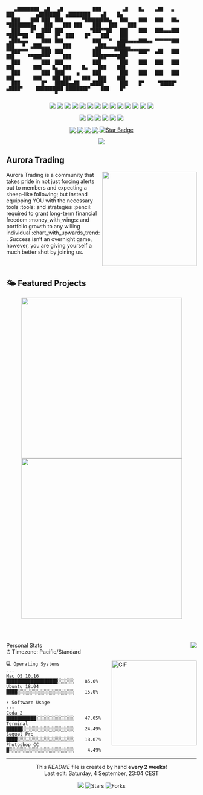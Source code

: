 <!-- 
<a href="https://github.com/CodeInFilth">
  <img align="center" width="1080px" height="125px" src="https://github-widgetbox.vercel.app/api/profile?username=CodeInFilth&data=followers,repositories,stars,commits">
</a>
 -->


```
   ▄████████  ▄█   ▄█           ███        ▄█    █▄    ▄██   ▄         ███        ▄████████  ▄████████    ▄█    █▄    
  ███    ███ ███  ███       ▀█████████▄   ███    ███   ███   ██▄   ▀█████████▄   ███    ███ ███    ███   ███    ███   
  ███    █▀  ███▌ ███          ▀███▀▀██   ███    ███   ███▄▄▄███      ▀███▀▀██   ███    █▀  ███    █▀    ███    ███   
 ▄███▄▄▄     ███▌ ███           ███   ▀  ▄███▄▄▄▄███▄▄ ▀▀▀▀▀▀███       ███   ▀  ▄███▄▄▄     ███         ▄███▄▄▄▄███▄▄ 
▀▀███▀▀▀     ███▌ ███           ███     ▀▀███▀▀▀▀███▀  ▄██   ███       ███     ▀▀███▀▀▀     ███        ▀▀███▀▀▀▀███▀  
  ███        ███  ███           ███       ███    ███   ███   ███       ███       ███    █▄  ███    █▄    ███    ███   
  ███        ███  ███▌    ▄     ███       ███    ███   ███   ███       ███       ███    ███ ███    ███   ███    ███   
  ███        █▀   █████▄▄██    ▄████▀     ███    █▀     ▀█████▀       ▄████▀     ██████████ ████████▀    ███    █▀    
                  ▀                                                                                                    
```

<p align="center">
  <img align="center" src="https://img.shields.io/badge/Editor-HTML5-informational?style=flat&logo=html5&logoColor=white&color=aeb5bc">
  <img align="center" src="https://img.shields.io/badge/Code-Python3-informational?&logo=python&logoColor=white&style=flat&color=aeb5bc">
  <img align="center" src="https://img.shields.io/badge/Code-JavaScript-informational?style=flat&logo=javascript&logoColor=white&color=aeb5bc">
  <img align="center" src="https://img.shields.io/badge/Code-CSS-informational?style=flat&logo=css3&logoColor=white&color=aeb5bc">
  <img align="center" src="https://img.shields.io/badge/Code-React-informational?style=flat&logo=react&logoColor=white&color=aeb5bc">
  <img align="center" src="https://img.shields.io/badge/Database-MS%20SQL%20Server-informational?style=flat&logo=microsoftsqlserver&logoColor=white&color=aeb5bc">
  <img align="center" src="https://img.shields.io/badge/Tools-MySQL-informational?style=flat&logo=MySQL&logoColor=white&color=aeb5bc">
  <img align="center" src="https://img.shields.io/badge/Query-SQLite-informational?style=flat&logo=sqlite&logoColor=white&color=aeb5bc">
 
  <img align="center" src="https://img.shields.io/badge/Tools-PHP-informational?style=flat&logo=PHP&logoColor=white&color=aeb5bc">
  <img align="center" src="https://img.shields.io/badge/Shell-Bash-informational?style=flat&logo=gnu-bash&logoColor=white&color=aeb5bc">
  <img align="center" src="https://img.shields.io/badge/Tool-Git-F05032?style=flat&logo=git&logoColor=white&color=aeb5bc" />
  <img align="center" src="https://img.shields.io/badge/Framework-Angular-DD0031?style=flat&logo=angular&logoColor=white&color=aeb5bc">
  <img align="center" src="https://img.shields.io/badge/Tool-NPM-CB3837?style=flat&logo=npm&logoColor=white&color=aeb5bc">
  <img align="center" src="https://img.shields.io/badge/Code-Nodejs-43853d?style=flat&logo=Node.js&logoColor=white&color=aeb5bc">
<!--   <img alt="TypeScript" src="https://img.shields.io/badge/-TypeScript-%233178C6?style=flat-square&logo=TypeScript&logoColor=aeb5bc" /> -->
</p>

<p align="center">
  <img align="center" src="https://img.shields.io/badge/-🩸%20Heartbleed-000">
  <img align="center" src="https://img.shields.io/badge/-🌊%20SYN%20Flood-000">
  <img align="center" src="https://img.shields.io/badge/-🗂%20Packet%20Sniffing%20%26%20Spoofing-000">
  <img align="center" src="https://img.shields.io/badge/-💉%20SQL%20Injection-000">
  <img align="center" src="https://img.shields.io/badge/-🛡%20Spectre%20%26%20Meltdown-000">
  <img align="center" src="https://img.shields.io/badge/-🌐%20Network%20Tools-000">
</p>

  <p align="center">
   <a target="_blank" rel="noopener noreferrer" href="#">
      <img align="center" src="https://img.shields.io/badge/Buy%20me%20Coffee-%24%20USD?color=28648a">
  </a>
<!--    <a target="_blank" rel="noopener noreferrer" href="#">
     <img align="center" src="https://img.shields.io/badge/php-%5E7.1.3-blue">
  </a> -->
   <a target="_blank" rel="noopener noreferrer" href="#">
     <img align="center" src="https://img.shields.io/badge/uptime-99.999%25-green?color=28648a">
  </a>
<!--    <a target="_blank" rel="noopener noreferrer" href="#">
       <img align="center" src="https://img.shields.io/badge/python-3.8-blue&color=6aa6f8">
   </a> -->
   <a target="_blank" rel="noopener noreferrer" href="#">
     <img align="center" src="https://img.shields.io/discord/826258453391081524?color=28648a">
   </a>
   <a target="_blank" rel="noopener noreferrer" href="#">
     <img align="center" src="https://img.shields.io/github/sponsors/codeinfilth?color=28648a">
   </a>
   <a target="_blank" rel="noopener noreferrer" href="#">
     <img align="center" src="https://img.shields.io/static/v1?label=%F0%9F%8C%9F&amp;message=Stars&amp;style=style=flat&amp;color=28648a" alt="Star Badge">
   </a>
</p>
<p align="center">
  <img align="center" src="https://img.shields.io/website?down_color=Red&down_message=Aurora%20Trading%20%5B%20Offline%20%5D&badge&up_color=Green&up_message=Aurora%20Trading%20%5B%20Online%20%5D&url=http%3A%2F%2Fauroratrades.com%2F">
</p>


<h2 align="left">Aurora Trading</h2>

<p>
  <img width="250" align='right' src="https://auroratrades.com/logo_icon.png">
  
  <a aligh="right">
        Aurora Trading is a community that takes pride in not just forcing alerts out to members and expecting a sheep-like following; but instead equipping YOU with the necessary tools :tools: and strategies :pencil: required to grant long-term financial freedom :money_with_wings: and portfolio growth to any willing individual :chart_with_upwards_trend: . Success isn’t an overnight game, however, you are giving yourself a much better shot by joining us.
   </a>
</p>

<br/>

## 🌤 Featured Projects
<p align="center">
  <a href="https://github.com/CodeInFilth/Auto-DM-Discord">
    <img align="center" width="425px" src="https://github-readme-stats-filthy.vercel.app/api/pin/?username=CodeInFilth&repo=Auto-DM-Discord&theme=trash">
  </a>
  <a href="https://github.com/CodeInFilth/Disc-DM-from-MYSQL">
    <img align="center" width="425px" src="https://github-readme-stats-filthy.vercel.app/api/pin/?username=CodeInFilth&repo=Disc-DM-from-MYSQL&theme=trash">
  </a>
</p>

<!-- continued projects insert--->


<br/><br/>


<!--- ddivider PSD  ??  -->
<a href="https://github.com/CodeInFilth"><img align="right" src="https://visitor-badge.laobi.icu/badge?page_id=CodeInFilth.CodeInFilth"></a>
<!-- -->
Personal Stats&emsp;&emsp;&emsp;&emsp;&emsp;&emsp;&emsp;&emsp;&emsp;&emsp;&emsp;&emsp;&emsp;&emsp;&emsp;&emsp;&emsp;&emsp;&emsp;&emsp;&emsp;&emsp;&emsp;&emsp;&emsp;&emsp;&emsp; ⌚︎ Timezone: Pacific/Standard

<img align="right" alt="GIF" src="https://raw.githubusercontent.com/rahul-jha98/rahul-jha98/main/techstack.gif" height="225px"/>

```
💻 Operating Systems
---
Mac OS 10.16              ███████████████████░░░░░░    85.0% 
Ubuntu 18.04              ████░░░░░░░░░░░░░░░░░░░░░    15.0% 

⚡ Software Usage
---
Coda 2                    ███████████░░░░░░░░░░░░░░    47.05%
Terminal                  ██████░░░░░░░░░░░░░░░░░░░    24.49%
Sequel Pro                ████░░░░░░░░░░░░░░░░░░░░░    18.07%
Photoshop CC              █░░░░░░░░░░░░░░░░░░░░░░░░     4.49%

```

---
<p align="center">This <i>README</i> file is created by hand <b>every 2 weeks</b>!</br>Last edit: Saturday, 4 September, 23:04 CEST</p>
<p align="center"><img src="https://github.com/thmsgbrt/thmsgbrt/workflows/README%20build/badge.svg" /> <img alt="Stars" src="https://img.shields.io/github/stars/codeinfilth/codeinfilth?style=flat-square&labelColor=343b41"/> <img alt="Forks" src="https://img.shields.io/github/forks/codeinfilth/codeinfilth?style=flat-square&labelColor=343b41"/></p>
